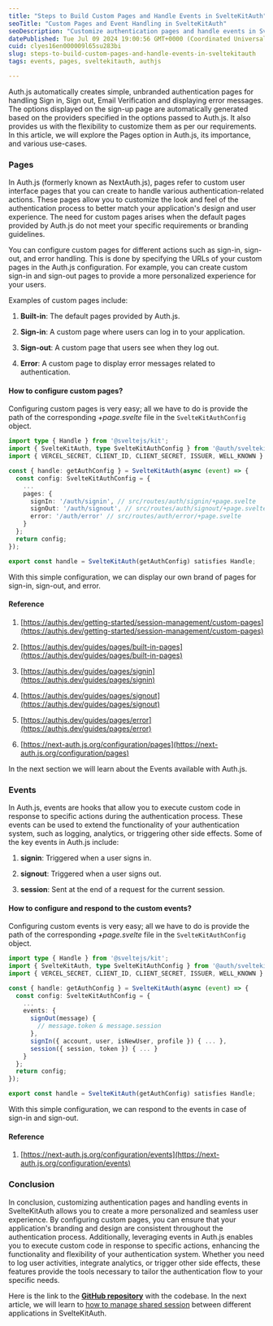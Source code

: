```yaml
---
title: "Steps to Build Custom Pages and Handle Events in SvelteKitAuth"
seoTitle: "Custom Pages and Event Handling in SvelteKitAuth"
seoDescription: "Customize authentication pages and handle events in SvelteKitAuth for consistent branding. Learn how in this guide"
datePublished: Tue Jul 09 2024 19:00:56 GMT+0000 (Coordinated Universal Time)
cuid: clyes16en000009l65su283bi
slug: steps-to-build-custom-pages-and-handle-events-in-sveltekitauth
tags: events, pages, sveltekitauth, authjs

---
```


Auth.js automatically creates simple, unbranded authentication pages for handling Sign in, Sign out, Email Verification and displaying error messages. The options displayed on the sign-up page are automatically generated based on the providers specified in the options passed to Auth.js. It also provides us with the flexibility to customize them as per our requirements. In this article, we will explore the Pages option in Auth.js, its importance, and various use-cases.

### Pages

In Auth.js (formerly known as NextAuth.js), pages refer to custom user interface pages that you can create to handle various authentication-related actions. These pages allow you to customize the look and feel of the authentication process to better match your application's design and user experience. The need for custom pages arises when the default pages provided by Auth.js do not meet your specific requirements or branding guidelines.

You can configure custom pages for different actions such as sign-in, sign-out, and error handling. This is done by specifying the URLs of your custom pages in the Auth.js configuration. For example, you can create custom sign-in and sign-out pages to provide a more personalized experience for your users.

Examples of custom pages include:

1. **Built-in**: The default pages provided by Auth.js.
    
2. **Sign-in**: A custom page where users can log in to your application.
    
3. **Sign-out**: A custom page that users see when they log out.
    
4. **Error**: A custom page to display error messages related to authentication.
    

#### How to configure custom pages?

Configuring custom pages is very easy; all we have to do is provide the path of the corresponding *+page.svelte* file in the `SvelteKitAuthConfig` object.

```typescript
import type { Handle } from '@sveltejs/kit';
import { SvelteKitAuth, type SvelteKitAuthConfig } from '@auth/sveltekit';
import { VERCEL_SECRET, CLIENT_ID, CLIENT_SECRET, ISSUER, WELL_KNOWN } from '$env/static/private';

const { handle: getAuthConfig } = SvelteKitAuth(async (event) => {
  const config: SvelteKitAuthConfig = {
    ...
    pages: {
      signIn: '/auth/signin', // src/routes/auth/signin/+page.svelte
      signOut: '/auth/signout', // src/routes/auth/signout/+page.svelte
      error: '/auth/error' // src/routes/auth/error/+page.svelte
    }
  };
  return config;
});

export const handle = SvelteKitAuth(getAuthConfig) satisfies Handle;
```

With this simple configuration, we can display our own brand of pages for sign-in, sign-out, and error.

#### Reference

1. [https://authjs.dev/getting-started/session-management/custom-pages](https://authjs.dev/getting-started/session-management/custom-pages)
    
2. [https://authjs.dev/guides/pages/built-in-pages](https://authjs.dev/guides/pages/built-in-pages)
    
3. [https://authjs.dev/guides/pages/signin](https://authjs.dev/guides/pages/signin)
    
4. [https://authjs.dev/guides/pages/signout](https://authjs.dev/guides/pages/signout)
    
5. [https://authjs.dev/guides/pages/error](https://authjs.dev/guides/pages/error)
    
6. [https://next-auth.js.org/configuration/pages](https://next-auth.js.org/configuration/pages)
    

In the next section we will learn about the Events available with Auth.js.

### Events

In Auth.js, events are hooks that allow you to execute custom code in response to specific actions during the authentication process. These events can be used to extend the functionality of your authentication system, such as logging, analytics, or triggering other side effects. Some of the key events in Auth.js include:

1. **signin**: Triggered when a user signs in.
    
2. **signout**: Triggered when a user signs out.
    
3. **session**: Sent at the end of a request for the current session.
    

#### How to configure and respond to the custom events?

Configuring custom events is very easy; all we have to do is provide the path of the corresponding *+page.svelte* file in the `SvelteKitAuthConfig` object.

```typescript
import type { Handle } from '@sveltejs/kit';
import { SvelteKitAuth, type SvelteKitAuthConfig } from '@auth/sveltekit';
import { VERCEL_SECRET, CLIENT_ID, CLIENT_SECRET, ISSUER, WELL_KNOWN } from '$env/static/private';

const { handle: getAuthConfig } = SvelteKitAuth(async (event) => {
  const config: SvelteKitAuthConfig = {
    ...
    events: {
      signOut(message) {
        // message.token & message.session
      },
      signIn({ account, user, isNewUser, profile }) { ... },
      session({ session, token }) { ... }
    }
  };
  return config;
});

export const handle = SvelteKitAuth(getAuthConfig) satisfies Handle;
```

With this simple configuration, we can respond to the events in case of sign-in and sign-out.

#### Reference

1. [https://next-auth.js.org/configuration/events](https://next-auth.js.org/configuration/events)
    

### Conclusion

In conclusion, customizing authentication pages and handling events in SvelteKitAuth allows you to create a more personalized and seamless user experience. By configuring custom pages, you can ensure that your application's branding and design are consistent throughout the authentication process. Additionally, leveraging events in Auth.js enables you to execute custom code in response to specific actions, enhancing the functionality and flexibility of your authentication system. Whether you need to log user activities, integrate analytics, or trigger other side effects, these features provide the tools necessary to tailor the authentication flow to your specific needs.

Here is the link to the [**GitHub repository**](https://github.com/aakash14goplani/SvelteKitAuth) with the codebase. In the next article, we will learn to [how to manage shared session](https://blog.aakashgoplani.in/managing-shared-sessions-across-multiple-applications-in-sveltekitauth) between different applications in SvelteKitAuth.